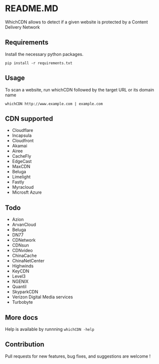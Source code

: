 # README.MD

WhichCDN allows to detect if a given website is protected by a Content Delivery Network

## Requirements

Install the necessary python packages.

```
pip install -r requirements.txt
```

## Usage

To scan a website, run whichCDN followed by the target URL or its domain name

```
whichCDN http://www.example.com | example.com
```

## CDN supported

* Cloudflare
* Incapsula
* Cloudfront
* Akamai
* Airee
* CacheFly
* EdgeCast
* MaxCDN
* Beluga
* Limelight
* Fastly
* Myracloud
* Microsft Azure

## Todo

* Azion
* ArvanCloud
* Beluga
* DN77
* CDNetwork
* CDNsun
* CDNvideo
* ChinaCache
* ChinaNetCenter
* Highwinds
* KeyCDN
* Level3
* NGENIX
* Quantil
* SkyparkCDN
* Verizon Digital Media services
* Turbobyte

## More docs

Help is available by runnning ```whichCDN -help```

## Contribution

Pull requests for new features, bug fixes, and suggestions are welcome !